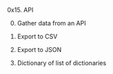 0x15. API

0. Gather data from an API

1. Export to CSV

2. Export to JSON

3. Dictionary of list of dictionaries

